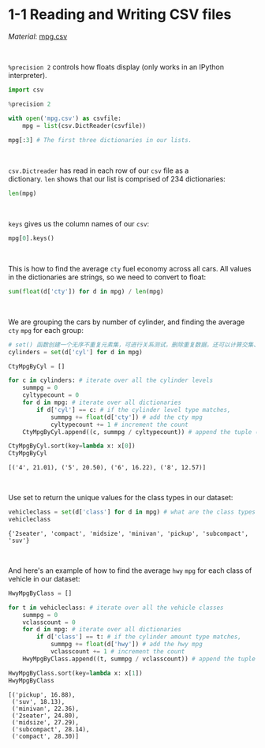 # 1-1 Reading and Writing CSV files

*Material*: [mpg.csv](https://github.com/siyinghan/Notes/blob/master/Applied%20Data%20Science%20with%20Python%20(Coursera%20Specialization)/01%20Introduction%20to%20Data%20Science%20in%20Python/Material/mpg.csv)

<br/>

`%precision 2` controls how floats display (only works in an IPython interpreter).

```python
import csv

%precision 2

with open('mpg.csv') as csvfile:
    mpg = list(csv.DictReader(csvfile))
    
mpg[:3] # The first three dictionaries in our lists.
```

<br/>

`csv.Dictreader` has read in each row of our `csv` file as a dictionary. `len` shows that our list is comprised of 234 dictionaries:
```python
len(mpg)
```

<br/>

`keys` gives us the column names of our `csv`:
```python
mpg[0].keys()
```

<br/>

This is how to find the average `cty` fuel economy across all cars. All values in the dictionaries are strings, so we need to convert to float:
```python
sum(float(d['cty']) for d in mpg) / len(mpg)
```

<br/>

We are grouping the cars by number of cylinder, and finding the average `cty` `mpg` for each group:
```python
# set() 函数创建一个无序不重复元素集，可进行关系测试，删除重复数据，还可以计算交集、差集、并集等
cylinders = set(d['cyl'] for d in mpg)

CtyMpgByCyl = []

for c in cylinders: # iterate over all the cylinder levels
    summpg = 0
    cyltypecount = 0
    for d in mpg: # iterate over all dictionaries
        if d['cyl'] == c: # if the cylinder level type matches,
            summpg += float(d['cty']) # add the cty mpg
            cyltypecount += 1 # increment the count
    CtyMpgByCyl.append((c, summpg / cyltypecount)) # append the tuple ('cylinder', 'avg mpg')

CtyMpgByCyl.sort(key=lambda x: x[0])
CtyMpgByCyl
```
```[('4', 21.01), ('5', 20.50), ('6', 16.22), ('8', 12.57)]```

<br/>

Use set to return the unique values for the class types in our dataset:
```python
vehicleclass = set(d['class'] for d in mpg) # what are the class types
vehicleclass
```
```{'2seater', 'compact', 'midsize', 'minivan', 'pickup', 'subcompact', 'suv'}```

<br/>

And here's an example of how to find the average `hwy` `mpg` for each class of vehicle in our dataset:
```python
HwyMpgByClass = []

for t in vehicleclass: # iterate over all the vehicle classes
    summpg = 0
    vclasscount = 0
    for d in mpg: # iterate over all dictionaries
        if d['class'] == t: # if the cylinder amount type matches,
            summpg += float(d['hwy']) # add the hwy mpg
            vclasscount += 1 # increment the count
    HwyMpgByClass.append((t, summpg / vclasscount)) # append the tuple ('class', 'avg mpg')

HwyMpgByClass.sort(key=lambda x: x[1])
HwyMpgByClass
```
```
[('pickup', 16.88),
 ('suv', 18.13),
 ('minivan', 22.36),
 ('2seater', 24.80),
 ('midsize', 27.29),
 ('subcompact', 28.14),
 ('compact', 28.30)]
 ```
